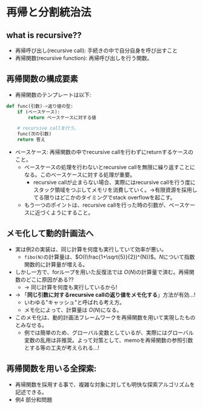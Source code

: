 # 再帰と分割統治法

## what is recursive??

- 再帰呼び出し(recursive call): 手続きの中で自分自身を呼び出すこと
- 再帰関数(recursive function): 再帰呼び出しを行う関数。

## 再帰関数の構成要素

- 再帰関数のテンプレートは以下:

```python
def func(引数)->返り値の型:
    if (ベースケース):
        return ベースケースに対する値

    # recursive callを行う。
    func(次の引数)
    return 答え
```

- ベースケース: 再帰関数の中でrecursive callを行わずにreturnするケースのこと。
  - ベースケースの処理を行わないとrecursive callを無限に繰り返すことになる。このベースケースに対する処理が重要。
    - recursive callが止まらない場合、実際にはrecursive callを行う度にスタック領域をつぶしてメモリを消費していく。->有限資源を採用してる限りはどこかのタイミングでstack overflowを起こす。
  - もう一つのポイントは、recursive callを行った時の引数が、ベースケースに近づくようにすること。

## メモ化して動的計画法へ

- 実は例2の実装は、同じ計算を何度も実行していて効率が悪い。
  - `fibo(N)`の計算量は、$O((\frac{1+\sqrt{5}}{2})^{N})$。$N$について指数関数的に計算量が増える。
- しかし一方で、forループを用いた反復法では $O(N)$の計算量で済む。再帰関数のどこに原因がある??
  - -> 同じ計算を何度も実行しているから!
- -> 「**同じ引数に対するrecursive callの返り値をメモ化する**」方法が有効...!
  - いわゆる"キャッシュ"と呼ばれる考え方。
  - メモ化によって、計算量は $O(N)$になる。
- このメモ化は、動的計画法フレームワークを再帰関数を用いて実現したものとみなせる。
  - 例では簡単のため、グローバル変数としているが、実際にはグローバル変数の乱用は非推奨。よって対策として、memoを再帰関数の参照引数とする等の工夫が考えられる...!

## 再帰関数を用いる全探索:

- 再帰関数を採用する事で、複雑な対象に対しても明快な探索アルゴリズムを記述できる。
- 例4 部分和問題
